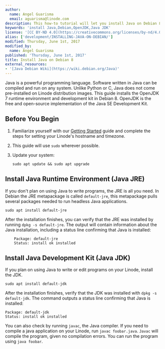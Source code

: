 ```yaml
---
author:
  name: Angel Guarisma
  email: aguarisma@linode.com
description: This how-to tutorial will let you install Java on Debian 8
keywords: 'install Java,Debian,OpenJDK,Java JDK'
license: '[CC BY-ND 4.0](https://creativecommons.org/licenses/by-nd/4.0)'
alias: ['development/INSTALLING-JAVA-ON-DEBIAN/']
modified: Thursday, June 1st, 2017
modified_by:
  name: Angel Guarisma
published: 'Thursday, June 1st, 2017'
title: Install Java on Debian 8
external_resources:
- '[Java Debian Wiki](https://wiki.debian.org/Java)'
---
```


Java is a powerful programming language. Software written in Java can be compiled and run on any system. Unlike Python or C, Java does not come pre-installed on Linode distribution images. This guide installs the OpenJDK 7 runtime environment and development kit in Debian 8. OpenJDK is the free and open-source implementation of the Java SE Development Kit.

## Before You Begin

1.  Familiarize yourself with our [Getting Started](/content/getting-started) guide and complete the steps for setting your Linode's hostname and timezone.

2.  This guide will use `sudo` wherever possible.

3.  Update your system:

        sudo apt update && sudo apt upgrade


## Install Java Runtime Environment (Java JRE)

If you don't plan on using Java to write programs, the JRE is all you need. In Debian the JRE metapackage is called `default-jre`, this metapackage pulls several packages needed to run headless Java applications.

	sudo apt install default-jre

After the installation finishes, you can verify that the JRE was installed by running `dpkg -s default-jre`. The output will contain information about the Java installation, including a status line confirming that Java is installed:

        Package: default-jre
        Status: install ok installed

## Install Java Development Kit (Java JDK)

If you plan on using Java to write or edit programs on your Linode, install the JDK.

	sudo apt install default-jdk

After the installation finishes, verify that the JDK was installed with `dpkg -s default-jdk`. The command outputs a status line confirming that Java is installed:

	Package: default-jdk
	Status: install ok installed

You can also check by running `javac`, the Java compiler. If you need to compile a java application on your Linode, run `javac foobar.java`. `Javac` will compile the program, given no compilation errors. You can run the program using `java foobar`.
